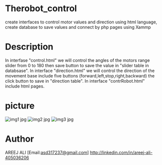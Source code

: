 # Therobot_control
create interfaces to control motor values and direction using html language, create database to save values and connect by php pages  using Xammp  
# Description
In interfase "control.html" we will control the angles of the motors range slider from 0 to 180 then save button to save the value in "slider table in databsase".
In interface "direction.html" we will control the direction of the movement base include five buttons (forward,left,stop,right,backward) the click button to save in "direction table".
In interface "contrRobot.html" include html pages.
# picture

![img1 jpg](https://user-images.githubusercontent.com/54863328/123580170-f13f4100-d7e1-11eb-82b9-e15c9da6a314.png)
![img2 jpg](https://user-images.githubusercontent.com/54863328/123580191-fb613f80-d7e1-11eb-93d8-038be37f0105.png)
![img3 jpg](https://user-images.githubusercontent.com/54863328/123580203-03b97a80-d7e2-11eb-9032-64cade365daa.png)

# Author
AREEJ ALI
[Email:asd317237@gmail.com]
http://linkedin.com/in/areej-ali-405036206

